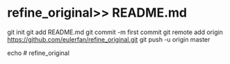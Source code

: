 # refine_original>> README.md
git init
git add README.md
git commit -m first commit
git remote add origin https://github.com/eulerfan/refine_original.git
git push -u origin master

echo # refine_original
